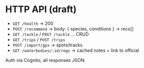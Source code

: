 # HTTP API (draft)

- `GET /health` → 200
- `POST /recommend` → body: { species, conditions } → recs[]
- `GET /tackle` / `POST /tackle` … CRUD
- `GET /trips` / `POST /trips`
- `POST /import/gpx` → spots/tracks
- `GET /waterbodies/:id/regs` → cached notes + link to official

Auth via Cognito; all responses JSON.

